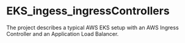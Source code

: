# EKS_ingess_ingressControllers
The project describes a typical AWS EKS setup with an AWS Ingress Controller and an Application Load Balancer.
